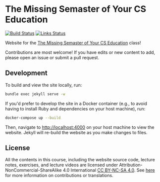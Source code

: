 # The Missing Semaster of Your CS Education

[![Build Status](https://github.com/missing-Semaster/missing-Semaster/actions/workflows/build.yml/badge.svg)](https://github.com/missing-Semaster/missing-Semaster/actions/workflows/build.yml) [![Links Status](https://github.com/missing-Semaster/missing-Semaster/actions/workflows/links.yml/badge.svg)](https://github.com/missing-Semaster/missing-Semaster/actions/workflows/links.yml)

Website for the [The Missing Semaster of Your CS Education](https://missing.csail.mit.edu/) class!

Contributions are most welcome! If you have edits or new content to add, please
open an issue or submit a pull request.

## Development

To build and view the site locally, run:

```bash
bundle exec jekyll serve -w
```

If you'd prefer to develop the site in a Docker container (e.g., to avoid
having to install Ruby and dependencies on your host machine), run:


```bash
docker-compose up --build
```

Then, navigate to <http://localhost:4000> on your host machine to view the
website. Jekyll will re-build the website as you make changes to files.

## License

All the contents in this course, including the website source code, lecture notes, exercises, and lecture videos are licensed under Attribution-NonCommercial-ShareAlike 4.0 International [CC BY-NC-SA 4.0](https://creativecommons.org/licenses/by-nc-sa/4.0/). See [here](https://missing.csail.mit.edu/license) for more information on contributions or translations.
